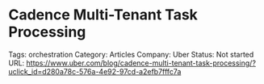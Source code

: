 # Cadence Multi-Tenant Task Processing

Tags: orchestration
Category: Articles
Company: Uber
Status: Not started
URL: https://www.uber.com/blog/cadence-multi-tenant-task-processing/?uclick_id=d280a78c-576a-4e92-97cd-a2efb7fffc7a